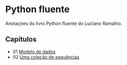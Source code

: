 # Python fluente

Anotações do livro Python fluente do Luciano Ramalho.

## Capítulos

- 01 [Modelo de dados](01-modelo-dados/README.md)
- 02 [Uma coleção de sequências](02-uma-colecao-de-sequencias/README.md)

